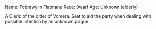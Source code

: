 <!-- TITLE: Fobrawynn Flatmane -->
<!-- SUBTITLE: A quick summary of Fobrawynn Flatmane -->

Name: Fobrawynn Flatmane
Race: Dwarf
Age: Unknown (elderly)

A Cleric of the order of Vomera. Sent to aid the party when dealing with possible infection by an unknown plague